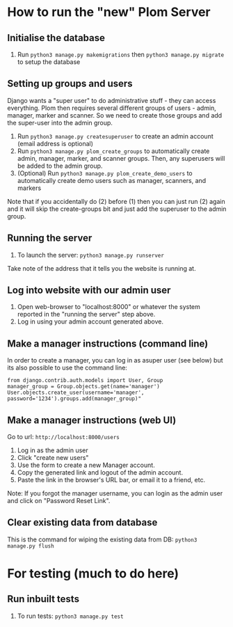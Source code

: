 # How to run the "new" Plom Server

## Initialise the database

1. Run `python3 manage.py makemigrations` then `python3 manage.py migrate` to setup the database

## Setting up groups and users
Django wants a "super user" to do administrative stuff - they can
access everything. Plom then requires several different groups of
users - admin, manager, marker and scanner. So we need to create those
groups and add the super-user into the admin group.

1. Run `python3 manage.py createsuperuser` to create an admin account (email address is optional)
2. Run `python3 manage.py plom_create_groups` to automatically create admin, manager, marker, and scanner groups. Then, any superusers will be added to the admin group.
3. (Optional) Run `python3 manage.py plom_create_demo_users` to automatically create demo users such as manager, scanners, and markers

Note that if you accidentally do (2) before (1) then you can just run (2) again and it will skip the create-groups bit and just add the superuser to the admin group.


## Running the server

1. To launch the server: `python3 manage.py runserver`

Take note of the address that it tells you the website is running at.

## Log into website with our admin user
1. Open web-browser to "localhost:8000" or whatever the system reported in the "running the server" step above.
2. Log in using your admin account generated above.


## Make a manager instructions (command line)

In order to create a manager, you can log in as asuper user (see below) but its also possible
to use the command line:
```
from django.contrib.auth.models import User, Group
manager_group = Group.objects.get(name='manager')
User.objects.create_user(username='manager', password='1234').groups.add(manager_group)"
```

## Make a manager instructions (web UI)

Go to url: `http://localhost:8000/users`
1. Log in as the admin user
2. Click "create new users"
3. Use the form to create a new Manager account.
4. Copy the generated link and logout of the admin account.
5. Paste the link in the browser's URL bar, or email it to a friend, etc.

Note:
If you forgot the manager username, you can login as the admin user and click on "Password Reset Link".


## Clear existing data from database
This is the command for wiping the existing data from DB:
`python3 manage.py flush`


# For testing (much to do here)

## Run inbuilt tests

1. To run tests: `python3 manage.py test`
